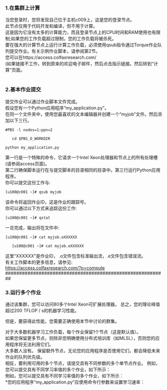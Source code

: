 ### 1.在集群上计算
当您登录时，您将发现自己位于主机c009上，这是您的登录节点。<br />
此节点仅用于代码开发和编译，但不用于计算。<br />
这是因为它没有太多的计算能力，而且登录节点上的CPU时间和RAM使用也有限制;如果您的工作负载超过限制，您的工作负载将被杀死。<br />
要在强大的计算节点上运行计算工作负载，必须使用qsub指令通过Torque作业队列提交作业。有关示例作业脚本，请参阅第2节。<br />
您可以在https://access.colfaxresearch.com/<br />
(如果链接不工作，转到原来的欢迎电子邮件，然后点击指示链接。然后转到“计算”页面。<br />
<br />
### 2.基本作业提交
提交作业可以通过作业脚本文件完成。<br />
假设您有一个Python应用程序“my_application.py”。<br />
在同一个文件夹中，使用您最喜欢的文本编辑器并创建一个“myjob”文件。然后添加以下三行。<br />
```
#PBS -l nodes=1:ppn=2

   cd $PBS_O_WORKDIR
   
python my_application.py
```
第一行是一个特殊的命令，它请求一个Intel Xeon处理器和节点上的所有处理槽(请参阅access页面)。<br />
第二行确保脚本运行在与提交脚本的目录相同的目录中。第三行运行Python应用程序。<br />
你可以提交这份工作与:<br />
```
[u100@c001 ~]# qsub myjob
```
该命令将返回作业ID，这是作业的跟踪号。<br />
你可以通过以下方式来追踪这份工作:<br />
```
[u100@c001 ~]# qstat
```
一旦完成，输出将在文件中:<br />
```
[u100@c001 ~]# cat myjob.oXXXXXX

   [u100@c001 ~]# cat myjob.eXXXXXX
```

这里“XXXXXX”是作业ID， .o文件包含标准输出流，.e文件包含错误流。<br />
有关工作脚本的更多信息，请参见:<br />
https://access.colfaxresearch.com/?p=compute
##########################################################
### 3.运行多个作业

通过该集群，您可以访问80多个Intel Xeon可扩展处理器。 总之，您的理论峰值超过200 TFLOP / s的机器学习性能。<br />

但是，要获得此性能，您需要正确使用本节中讨论的群集。<br />

对于大多数机器学习工作负载，每个作业保留1个节点（这是默认值）。 <br />
如果您保留更多节点，则除非您明确使用分布式培训库（如MLSL），否则您的应用程序将无法利用它们。 <br />
大多数人没有。 保留额外节点，无论您的应用程序是否使用它们，都会降低未来作业的队列优先级。<br />
相反，要利用可用的多个节点，请提交具有不同参数的多个单节点作业。 例如，您可以提交具有不同学习率值的多个作业，如下所示：<br />
例如，您可以提交具有不同学习率值的多个作业，如下所示：<br />
*您的应用程序“my_application.py”应使用命令行参数来设置学习速率：<br />



